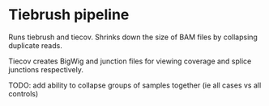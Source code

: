 # Tiebrush pipeline

Runs tiebrush and tiecov. Shrinks down the size of BAM files by collapsing duplicate reads.

Tiecov creates BigWig and junction files for viewing coverage and splice junctions respectively.

TODO: add ability to collapse groups of samples together (ie all cases vs all controls)
